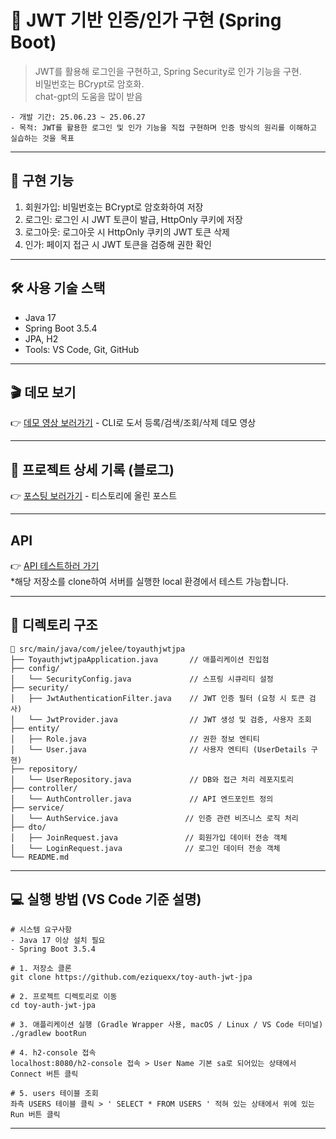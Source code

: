 # 🔐 JWT 기반 인증/인가 구현 (Spring Boot)
> JWT를 활용해 로그인을 구현하고, Spring Security로 인가 기능을 구현.<br>
> 비밀번호는 BCrypt로 암호화.<br>
> chat-gpt의 도움을 많이 받음

```
- 개발 기간: 25.06.23 ~ 25.06.27
- 목적: JWT를 활용한 로그인 및 인가 기능을 직접 구현하며 인증 방식의 원리를 이해하고 실습하는 것을 목표
```
---

## 🧩 구현 기능
1. 회원가입: 비밀번호는 BCrypt로 암호화하여 저장
2. 로그인: 로그인 시 JWT 토큰이 발급, HttpOnly 쿠키에 저장
3. 로그아웃: 로그아웃 시 HttpOnly 쿠키의 JWT 토큰 삭제
4. 인가: 페이지 접근 시 JWT 토큰을 검증해 권한 확인

---

## 🛠 사용 기술 스택
- Java 17
- Spring Boot 3.5.4
- JPA, H2
- Tools: VS Code, Git, GitHub

---

## 🎬 데모 보기
👉 [데모 영상 보러가기](https://youtu.be/UAJtkhp45Xo) - CLI로 도서 등록/검색/조회/삭제 데모 영상

---

## 📘 프로젝트 상세 기록 (블로그)
👉 [포스팅 보러가기](https://dev-jelee.tistory.com/entry/toy-project-JWT-%EA%B8%B0%EB%B0%98-%EC%9D%B8%EC%A6%9D%EC%9D%B8%EA%B0%80-%EA%B5%AC%ED%98%84-Spring-Boot) - 티스토리에 올린 포스트

---

## API
👉 [API 테스트하러 가기](https://www.postman.com/maintenance-geoscientist-31974107/jelee-s-project/collection/cit8mm2/toy-auth-jwt-jpa)
<br>*해당 저장소를 clone하여 서버를 실행한 local 환경에서 테스트 가능합니다.

---

## 📁 디렉토리 구조

```
📂 src/main/java/com/jelee/toyauthjwtjpa
├── ToyauthjwtjpaApplication.java       // 애플리케이션 진입점
├── config/
│   └── SecurityConfig.java             // 스프링 시큐리티 설정
├── security/
│   ├── JwtAuthenticationFilter.java    // JWT 인증 필터 (요청 시 토큰 검사)
│   └── JwtProvider.java                // JWT 생성 및 검증, 사용자 조회
├── entity/
│   ├── Role.java                       // 권한 정보 엔티티
│   └── User.java                       // 사용자 엔티티 (UserDetails 구현)
├── repository/
│   └── UserRepository.java             // DB와 접근 처리 레포지토리
├── controller/
│   └── AuthController.java             // API 엔드포인트 정의
├── service/
│   └── AuthService.java               // 인증 관련 비즈니스 로직 처리
├── dto/
│   ├── JoinRequest.java               // 회원가입 데이터 전송 객체
│   └── LoginRequest.java              // 로그인 데이터 전송 객체
└── README.md
```

---

## 💻 실행 방법 (VS Code 기준 설명)
```
# 시스템 요구사항
- Java 17 이상 설치 필요
- Spring Boot 3.5.4

# 1. 저장소 클론
git clone https://github.com/eziquexx/toy-auth-jwt-jpa

# 2. 프로젝트 디렉토리로 이동
cd toy-auth-jwt-jpa

# 3. 애플리케이션 실행 (Gradle Wrapper 사용, macOS / Linux / VS Code 터미널)
./gradlew bootRun

# 4. h2-console 접속
localhost:8080/h2-console 접속 > User Name 기본 sa로 되어있는 상태에서 Connect 버튼 클릭

# 5. users 테이블 조회
좌측 USERS 테이블 클릭 > ' SELECT * FROM USERS ' 적혀 있는 상태에서 위에 있는 Run 버튼 클릭
```

---

